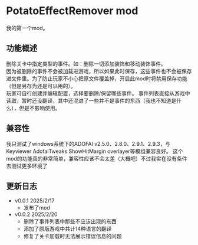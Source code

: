 # PotatoEffectRemover mod
我的第一个mod。

## 功能概述
删除关卡中指定类型的事件。如：删除一切添加装饰和移动装饰事件。  
因为被删除的事件不会被加载进游戏，所以如果此时保存，这些事件也不会被保存进文件里。为了防止玩家不小心把原文件覆盖掉，开启此mod时将禁用保存功能（但是另存为还是可以用的）。  
玩家可自行创建并编辑配置，选择要删除/保留哪些事件。
事件列表直接从游戏中读取，暂时还没翻译，其中还混进了一些并不是事件的东西（我也不知道是什么），但是不影响使用。

## 兼容性
我只测试了windows系统下的ADOFAI v2.5.0、2.8.0、2.9.1、2.9.3，与Keyviewer AdofaiTweaks ShowHitMargin overlayer等模组兼容良好。
这个mod的功能真的非常简单，兼容性应该不会太差（大概吧）不过我实在没有条件去测试更多环境了

## 更新日志
- v0.0.1 2025/2/17
  - 发布了mod
- v0.0.2 2025/2/20
  - 删除了事件列表中那些不应该出现的东西
  - 添加了原版游戏中共计14种语言的翻译
  - 修复了关卡加载时无法展示错误信息的问题
